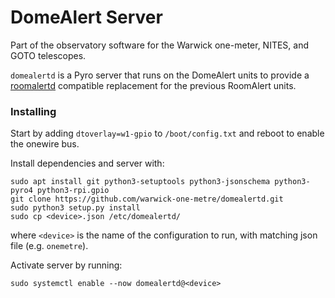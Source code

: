 # DomeAlert Server

Part of the observatory software for the Warwick one-meter, NITES, and GOTO telescopes.

`domealertd` is a Pyro server that runs on the DomeAlert units to provide a [roomalertd](https://github.com/rockit-astro/roomalertd) compatible replacement for the previous RoomAlert units.


### Installing
Start by adding `dtoverlay=w1-gpio` to `/boot/config.txt` and reboot to enable the onewire bus.

Install dependencies and server with:
```
sudo apt install git python3-setuptools python3-jsonschema python3-pyro4 python3-rpi.gpio
git clone https://github.com/warwick-one-metre/domealertd.git
sudo python3 setup.py install
sudo cp <device>.json /etc/domealertd/
```
where `<device>` is the name of the configuration to run, with matching json file (e.g. `onemetre`).

Activate server by running:
```
sudo systemctl enable --now domealertd@<device>
```

